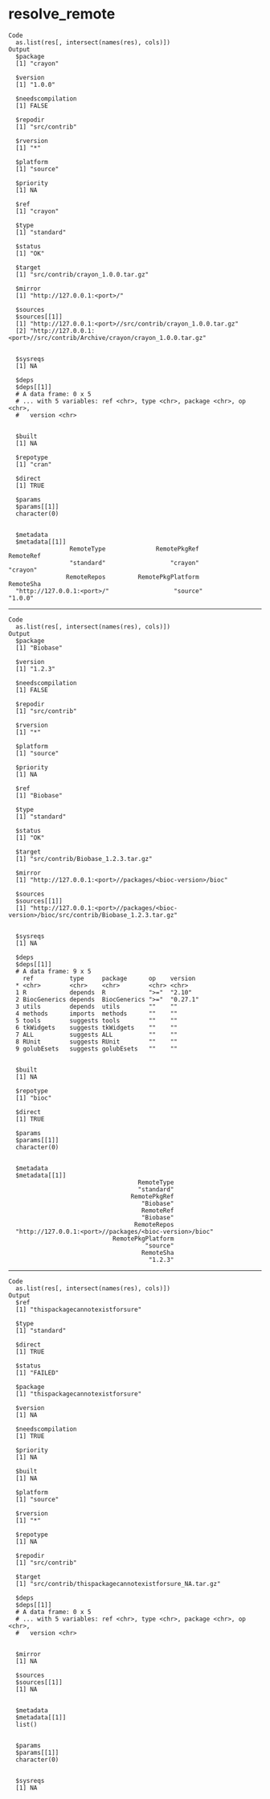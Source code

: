 # resolve_remote

    Code
      as.list(res[, intersect(names(res), cols)])
    Output
      $package
      [1] "crayon"
      
      $version
      [1] "1.0.0"
      
      $needscompilation
      [1] FALSE
      
      $repodir
      [1] "src/contrib"
      
      $rversion
      [1] "*"
      
      $platform
      [1] "source"
      
      $priority
      [1] NA
      
      $ref
      [1] "crayon"
      
      $type
      [1] "standard"
      
      $status
      [1] "OK"
      
      $target
      [1] "src/contrib/crayon_1.0.0.tar.gz"
      
      $mirror
      [1] "http://127.0.0.1:<port>/"
      
      $sources
      $sources[[1]]
      [1] "http://127.0.0.1:<port>//src/contrib/crayon_1.0.0.tar.gz"               
      [2] "http://127.0.0.1:<port>//src/contrib/Archive/crayon/crayon_1.0.0.tar.gz"
      
      
      $sysreqs
      [1] NA
      
      $deps
      $deps[[1]]
      # A data frame: 0 x 5
      # ... with 5 variables: ref <chr>, type <chr>, package <chr>, op <chr>,
      #   version <chr>
      
      
      $built
      [1] NA
      
      $repotype
      [1] "cran"
      
      $direct
      [1] TRUE
      
      $params
      $params[[1]]
      character(0)
      
      
      $metadata
      $metadata[[1]]
                     RemoteType              RemotePkgRef                 RemoteRef 
                     "standard"                  "crayon"                  "crayon" 
                    RemoteRepos         RemotePkgPlatform                 RemoteSha 
      "http://127.0.0.1:<port>/"                  "source"                   "1.0.0" 
      
      

---

    Code
      as.list(res[, intersect(names(res), cols)])
    Output
      $package
      [1] "Biobase"
      
      $version
      [1] "1.2.3"
      
      $needscompilation
      [1] FALSE
      
      $repodir
      [1] "src/contrib"
      
      $rversion
      [1] "*"
      
      $platform
      [1] "source"
      
      $priority
      [1] NA
      
      $ref
      [1] "Biobase"
      
      $type
      [1] "standard"
      
      $status
      [1] "OK"
      
      $target
      [1] "src/contrib/Biobase_1.2.3.tar.gz"
      
      $mirror
      [1] "http://127.0.0.1:<port>//packages/<bioc-version>/bioc"
      
      $sources
      $sources[[1]]
      [1] "http://127.0.0.1:<port>//packages/<bioc-version>/bioc/src/contrib/Biobase_1.2.3.tar.gz"
      
      
      $sysreqs
      [1] NA
      
      $deps
      $deps[[1]]
      # A data frame: 9 x 5
        ref          type     package      op    version 
      * <chr>        <chr>    <chr>        <chr> <chr>   
      1 R            depends  R            ">="  "2.10"  
      2 BiocGenerics depends  BiocGenerics ">="  "0.27.1"
      3 utils        depends  utils        ""    ""      
      4 methods      imports  methods      ""    ""      
      5 tools        suggests tools        ""    ""      
      6 tkWidgets    suggests tkWidgets    ""    ""      
      7 ALL          suggests ALL          ""    ""      
      8 RUnit        suggests RUnit        ""    ""      
      9 golubEsets   suggests golubEsets   ""    ""      
      
      
      $built
      [1] NA
      
      $repotype
      [1] "bioc"
      
      $direct
      [1] TRUE
      
      $params
      $params[[1]]
      character(0)
      
      
      $metadata
      $metadata[[1]]
                                        RemoteType 
                                        "standard" 
                                      RemotePkgRef 
                                         "Biobase" 
                                         RemoteRef 
                                         "Biobase" 
                                       RemoteRepos 
      "http://127.0.0.1:<port>//packages/<bioc-version>/bioc" 
                                 RemotePkgPlatform 
                                          "source" 
                                         RemoteSha 
                                           "1.2.3" 
      
      

---

    Code
      as.list(res[, intersect(names(res), cols)])
    Output
      $ref
      [1] "thispackagecannotexistforsure"
      
      $type
      [1] "standard"
      
      $direct
      [1] TRUE
      
      $status
      [1] "FAILED"
      
      $package
      [1] "thispackagecannotexistforsure"
      
      $version
      [1] NA
      
      $needscompilation
      [1] TRUE
      
      $priority
      [1] NA
      
      $built
      [1] NA
      
      $platform
      [1] "source"
      
      $rversion
      [1] "*"
      
      $repotype
      [1] NA
      
      $repodir
      [1] "src/contrib"
      
      $target
      [1] "src/contrib/thispackagecannotexistforsure_NA.tar.gz"
      
      $deps
      $deps[[1]]
      # A data frame: 0 x 5
      # ... with 5 variables: ref <chr>, type <chr>, package <chr>, op <chr>,
      #   version <chr>
      
      
      $mirror
      [1] NA
      
      $sources
      $sources[[1]]
      [1] NA
      
      
      $metadata
      $metadata[[1]]
      list()
      
      
      $params
      $params[[1]]
      character(0)
      
      
      $sysreqs
      [1] NA
      


